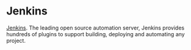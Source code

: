 # Jenkins

[Jenkins](https://www.jenkins.io/). The leading open source automation server, Jenkins provides hundreds of
plugins to support building, deploying and automating any project.
